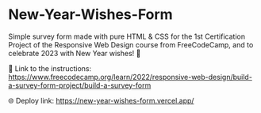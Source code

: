 # New-Year-Wishes-Form
Simple survey form made with pure HTML & CSS for the 1st Certification Project of the Responsive Web Design course from FreeCodeCamp, and to celebrate 2023 with New Year wishes! 🎉

📄 Link to the instructions: https://www.freecodecamp.org/learn/2022/responsive-web-design/build-a-survey-form-project/build-a-survey-form

🌐 Deploy link: https://new-year-wishes-form.vercel.app/
